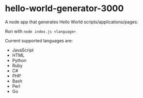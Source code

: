 # hello-world-generator-3000
A node app that generates Hello World scripts/applications/pages.

Run with `node index.js <language>`

Current supported languages are:

- JavaScript
- HTML
- Python
- Ruby
- C#
- PHP
- Bash
- Perl
- Go

